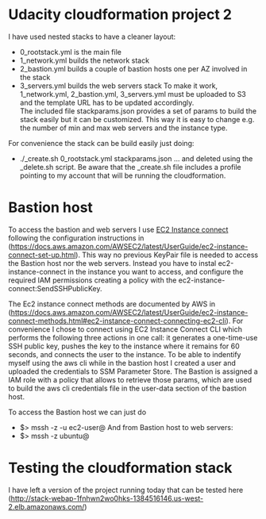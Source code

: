 # Udacity cloudformation project 2
I have used nested stacks to have a cleaner layout:
   * 0_rootstack.yml is the main file
   * 1_network.yml builds the network stack
   * 2_bastion.yml builds a couple of bastion hosts one per AZ involved in the stack
   * 3_servers.yml builds the web servers stack 
To make it work, 1_network.yml, 2_bastion.yml, 3_servers.yml must be uploaded to S3 and the template URL has to be updated accordingly.  
The included file stackparams.json provides a set of params to build the stack easily but it can be customized. This way it is easy to change e.g. the number of min and max web servers and the instance type.

For convenience the stack can be build easily just doing:
   * ./_create.sh <STACKNAME> 0_rootstack.yml stackparams.json
... and deleted using the _delete.sh script. 
Be aware that the _create.sh file includes a profile pointing to my account that will be running the cloudformation.

# Bastion host
To access the bastion and web servers I use [EC2 Instance connect](https://docs.aws.amazon.com/AWSEC2/latest/UserGuide/ec2-instance-connect-methods.html)
following the configuration instructions in (https://docs.aws.amazon.com/AWSEC2/latest/UserGuide/ec2-instance-connect-set-up.html). This way no previous KeyPair file is needed to access the Bastion host nor the web servers. Instead you have to instal ec2-instance-connect in the instance you want to access, and configure the required IAM permissions creating a policy with the ec2-instance-connect:SendSSHPublicKey. 

The Ec2 instance connect methods are documented by AWS in (https://docs.aws.amazon.com/AWSEC2/latest/UserGuide/ec2-instance-connect-methods.html#ec2-instance-connect-connecting-ec2-cli). For convenience I chose to connect using EC2 Instance Connect CLI which performs the following three actions in one call: it generates a one-time-use SSH public key, pushes the key to the instance where it remains for 60 seconds, and connects the user to the instance. To be able to indentify myself using the aws cli while in the bastion host I created a user and uploaded the credentials to SSM Parameter Store. The Bastion is assigned a IAM role with a policy that allows to retrieve those params, which are used to build the aws cli credentials file in the user-data section of the bastion host.

To access the Bastion host we can just do
* $> mssh -z <AvailabilityZone> -u <AWSUserProfile> ec2-user@<BastionInstanceID>
And from Bastion host to web servers:
* $> mssh -z <AvailabilityZone> ubuntu@<WebServerInstanceID>

# Testing the cloudformation stack
I have left a version of the project running today that can be tested here (http://stack-webap-1fnhwn2wo0hks-1384516146.us-west-2.elb.amazonaws.com/)

  
